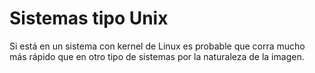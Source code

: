 # Sistemas tipo Unix

Si está en un sistema con kernel de Linux es probable que corra mucho más rápido que en otro tipo de sistemas por la naturaleza de la imagen.
